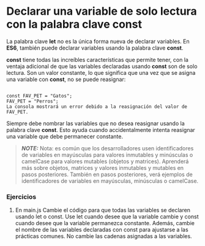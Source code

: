 # Declarar una variable de solo lectura con la palabra clave const

La palabra clave **let** no es la única forma nueva de declarar variables. En **ES6**, también puede declarar variables usando la palabra clave **const**.

**const** tiene todas las increíbles características que permite tener, con la ventaja adicional de que las variables declaradas usando **const** son de solo lectura. Son un valor constante, lo que significa que una vez que se asigna una variable con **const**, no se puede reasignar:

~~~

const FAV_PET = "Gatos";
FAV_PET = "Perros";
La consola mostrará un error debido a la reasignación del valor de FAV_PET.

~~~

Siempre debe nombrar las variables que no desea reasignar usando la palabra clave **const**. Esto ayuda cuando accidentalmente intenta reasignar una variable que debe permanecer constante.

> **_NOTE:_** Nota: es común que los desarrolladores usen identificadores de variables en mayúsculas para valores inmutables y minúsculas o camelCase para valores mutables (objetos y matrices). Aprenderá más sobre objetos, matrices y valores inmutables y mutables en pasos posteriores. También en pasos posteriores, verá ejemplos de identificadores de variables en mayúsculas, minúsculas o camelCase.

### Ejercicios

1. En main.js Cambie el código para que todas las variables se declaren usando let o const. Use let cuando desee que la variable cambie y const cuando desee que la variable permanezca constante. Además, cambie el nombre de las variables declaradas con const para ajustarse a las prácticas comunes. No cambie las cadenas asignadas a las variables.